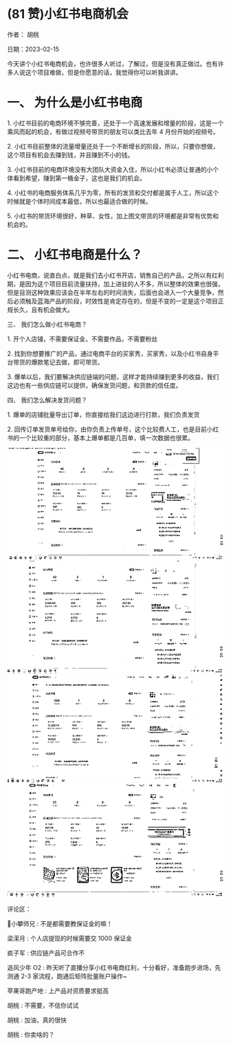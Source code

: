 
# (81 赞)小红书电商机会

作者：  胡桃

日期：2023-02-15

今天讲个小红书电商机会，也许很多人听过，了解过，但是没有真正做过。也有许多人说这个项目难做，但是你愿意的话，我觉得你可以听我讲讲。

# 一、 为什么是小红书电商

1\. 小红书目前的电商环境不够完善，还处于一个高速发展和增量的阶段，这是一个乘风而起的机会，有做过视频号带货的朋友可以类比去年 4 月份开始的视频号。

2\. 小红书目前整体的流量增量还处于一个不断增长的阶段，所以，只要你想做，这个项目有机会去赚到钱，并且赚到不小的钱。

3\. 小红书目前的电商环境没有大团队大资金入住，所以小红书必须让普通的小个体看到希望，赚到第一桶金子，这也是我们的机会。

4\. 小红书的电商服务体系几乎为零，所有的发货和交付都是属于人工，所以这个时候就是个体时间成本最低，所以也最适合做的时候。

5\. 小红书的带货环境很好，种草、女性，加上图文带货的环境都是非常有优势和机会的。

# 二、 小红书电商是什么？

小红书电商，说直白点，就是我们去小红书开店，销售自己的产品，之所以有红利期，是因为这个项目目前流量扶持，加上进驻的人不多，所以整体的效果也很强，但是目测这种效果应该会在半年左右的时间消失，后面也会进入一个大量竞争，然后必须触及蓝海产品的阶段，时效性是肯定存在的，但是不变的一定是这个项目正规长久，且有机会做大。

三、  我们怎么做小红书电商？

1\. 开个人店铺，不需要保证金，不需要作品，不需要粉丝

2\. 找到你想要推广的产品，通过电商平台的买家秀，买家秀，以及小红书自身平台带货的爆款笔记去做，即可带货。

3\. 爆单以后，我们要解决供应链端的问题，这样才能持续赚到更多的收益，我们这边也有一些供应链可以提供，确保发货问题，和货款的信任度。

四、  我们怎么解决发货问题？

1\. 爆单的店铺批量导出订单，你直接给我们这边进行打款，我们负责发货

2\. 回传订单发货单号给你，由你负责上传单号，这个比较费人工，也是目前小红书的一个比较重的部分，基本上爆单都是几百单，填一次数据也很累。

![](img/xhs-dianshang_494.png) ![](img/xhs-dianshang_495.png)![](img/xhs-dianshang_500.png) ![](img/xhs-dianshang_501.png)

评论区：

📌小攀师兄 : 不是都需要教保证金的嘛！

梁潆月 : 个人店提现的时候需要交 1000 保证金

疯子军 : 供应链产品可合作不

追风少年 O2 : 昨天听了直播分享小红书电商红利，十分看好，准备跑步进场，先测通 2-3 家流程，跑通后矩阵批量账户操作~

苹果哥跑产地 : 上产品对资质要求挺高

胡桃 : 不需要，不信你试试

胡桃 : 加油，真的很快

胡桃 : 你卖啥的？